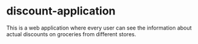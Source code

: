 # discount-application
This is a web application where every user can see the information about actual discounts on groceries from different stores.
